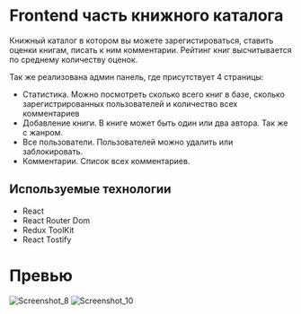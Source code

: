 # Frontend часть книжного каталога

Книжный каталог в котором вы можете зарегистироваться, ставить оценки книгам, писать к ним комментарии. Рейтинг книг высчитывается по среднему количеству оценок.

Так же реализована админ панель, где присутствует 4 страницы:
- Статистика. Можно посмотреть сколько всего книг в базе, сколько зарегистрированных пользователей и количество всех комментариев
- Добавление книги. В книге может быть один или два автора. Так же с жанром.
- Все пользователи. Пользователей можно удалить или заблокировать.
- Комментарии. Список всех комментариев.

## Используемые технологии

- React
- React Router Dom
- Redux ToolKit
- React Tostify

# Превью

![Screenshot_8](https://user-images.githubusercontent.com/102315914/206754060-056cf990-ff85-40a2-94d9-d3e5c7ed32a8.png)
![Screenshot_10](https://user-images.githubusercontent.com/102315914/206754236-f333d95e-bb29-4d2c-8838-cf3c9affa3e0.png)
